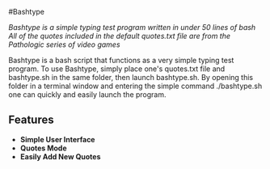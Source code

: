 #Bashtype

*Bashtype is a simple typing test program written in under 50 lines of bash*
*All of the quotes included in the default quotes.txt file are from the Pathologic series of video games*

Bashtype is a bash script that functions as a very simple typing test program.
To use Bashtype, simply place one's quotes.txt file and bashtype.sh in the same folder, then launch bashtype.sh.
By opening this folder in a terminal window and entering the simple command ./bashtype.sh one can quickly and easily launch the program.

## Features
* **Simple User Interface**
* **Quotes Mode**
* **Easily Add New Quotes**
